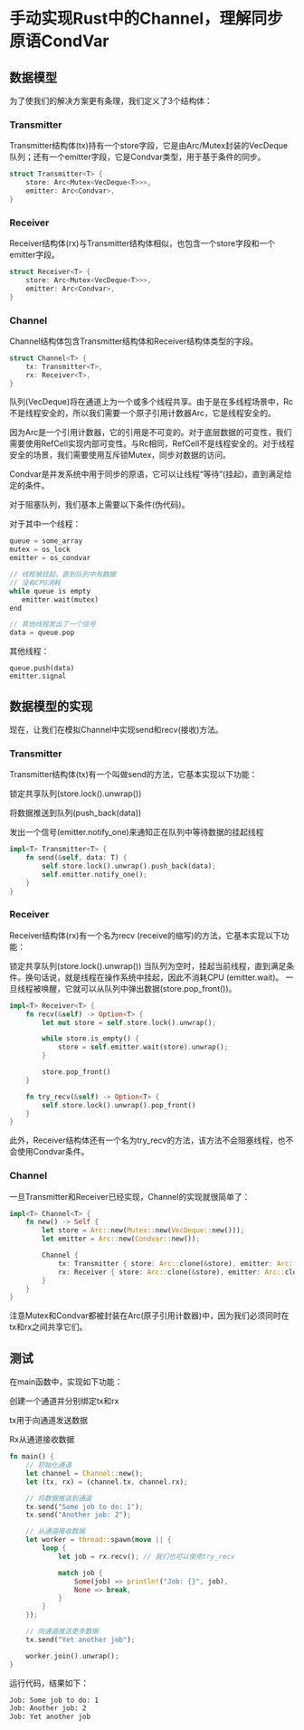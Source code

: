 # 手动实现Rust中的Channel，理解同步原语CondVar

## 数据模型

为了使我们的解决方案更有条理，我们定义了3个结构体：

### Transmitter
Transmitter结构体(tx)持有一个store字段，它是由Arc/Mutex封装的VecDeque队列；还有一个emitter字段，它是Condvar类型，用于基于条件的同步。

```rust
struct Transmitter<T> {
    store: Arc<Mutex<VecDeque<T>>>,
    emitter: Arc<Condvar>,
}
```


### Receiver
Receiver结构体(rx)与Transmitter结构体相似，也包含一个store字段和一个emitter字段。
```rust
struct Receiver<T> {
    store: Arc<Mutex<VecDeque<T>>>,
    emitter: Arc<Condvar>,
}
```

### Channel
Channel结构体包含Transmitter结构体和Receiver结构体类型的字段。
```rust
struct Channel<T> {
    tx: Transmitter<T>,
    rx: Receiver<T>,
}
```
队列(VecDeque)将在通道上为一个或多个线程共享。由于是在多线程场景中，Rc不是线程安全的，所以我们需要一个原子引用计数器Arc，它是线程安全的。

因为Arc是一个引用计数器，它的引用是不可变的。对于底层数据的可变性，我们需要使用RefCell实现内部可变性。与Rc相同，RefCell不是线程安全的。对于线程安全的场景，我们需要使用互斥锁Mutex，同步对数据的访问。

Condvar是并发系统中用于同步的原语，它可以让线程“等待”(挂起)，直到满足给定的条件。

对于阻塞队列，我们基本上需要以下条件(伪代码)。

对于其中一个线程：
```rust
queue = some_array
mutex = os_lock
emitter = os_condvar

// 线程被挂起，直到队列中有数据
// 没有CPU消耗
while queue is empty
   emitter.wait(mutex)
end

// 其他线程发出了一个信号
data = queue.pop
```
其他线程：
```
queue.push(data)
emitter.signal
```

## 数据模型的实现

现在，让我们在模拟Channel中实现send和recv(接收)方法。

### Transmitter
Transmitter结构体(tx)有一个叫做send的方法，它基本实现以下功能：

锁定共享队列(store.lock().unwrap())

将数据推送到队列(push_back(data))

发出一个信号(emitter.notify_one)来通知正在队列中等待数据的挂起线程
```rust
impl<T> Transmitter<T> {
    fn send(&self, data: T) {
        self.store.lock().unwrap().push_back(data);
        self.emitter.notify_one();
    }
}
```

### Receiver
Receiver结构体(rx)有一个名为recv (receive的缩写)的方法，它基本实现以下功能：

锁定共享队列(store.lock().unwrap())
当队列为空时，挂起当前线程，直到满足条件。换句话说，就是线程在操作系统中挂起，因此不消耗CPU (emitter.wait)。
一旦线程被唤醒，它就可以从队列中弹出数据(store.pop_front())。
```rust
impl<T> Receiver<T> {
    fn recv(&self) -> Option<T> {
        let mut store = self.store.lock().unwrap();

        while store.is_empty() {
            store = self.emitter.wait(store).unwrap();
        }

        store.pop_front()
    }

    fn try_recv(&self) -> Option<T> {
        self.store.lock().unwrap().pop_front()
    }
}
```

此外，Receiver结构体还有一个名为try_recv的方法，该方法不会阻塞线程，也不会使用Condvar条件。

### Channel
一旦Transmitter和Receiver已经实现，Channel的实现就很简单了：
```rust
impl<T> Channel<T> {
    fn new() -> Self {
        let store = Arc::new(Mutex::new(VecDeque::new()));
        let emitter = Arc::new(Condvar::new());

        Channel {
            tx: Transmitter { store: Arc::clone(&store), emitter: Arc::clone(&emitter) },
            rx: Receiver { store: Arc::clone(&store), emitter: Arc::clone(&emitter) },
        }
    }
}
```
注意Mutex和Condvar都被封装在Arc(原子引用计数器)中，因为我们必须同时在tx和rx之间共享它们。

## 测试

在main函数中，实现如下功能：

创建一个通道并分别绑定tx和rx

tx用于向通道发送数据

Rx从通道接收数据

```rust
fn main() {
    // 初始化通道
    let channel = Channel::new();
    let (tx, rx) = (channel.tx, channel.rx);

    // 将数据推送到通道
    tx.send("Some job to do: 1");
    tx.send("Another job: 2");

    // 从通道接收数据
    let worker = thread::spawn(move || {
        loop {
            let job = rx.recv(); // 我们也可以使用try_recv

            match job {
                Some(job) => println!("Job: {}", job),
                None => break,
            }
        }
    });

    // 向通道推送更多数据
    tx.send("Yet another job");

    worker.join().unwrap();
}
```
运行代码，结果如下：
```sh
Job: Some job to do: 1
Job: Another job: 2
Job: Yet another job
```